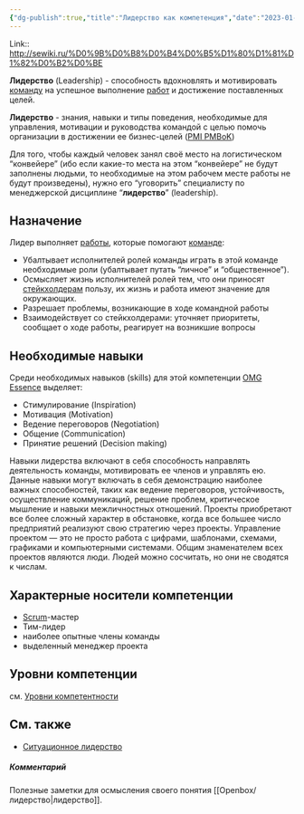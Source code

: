```yaml
---
{"dg-publish":true,"title":"Лидерство как компетенция","date":"2023-01-14T12:31:40+03:00","modified_at":"2023-09-06T12:27:43+03:00","alias":"Лидерство как компетенция","dg-path":"/articles/202201072249.md","permalink":"/articles/202201072249/","dgPassFrontmatter":true}
---
```



Link:: http://sewiki.ru/%D0%9B%D0%B8%D0%B4%D0%B5%D1%80%D1%81%D1%82%D0%B2%D0%BE

**Лидерство** (Leadership) - способность вдохновлять и мотивировать [команду](http://sewiki.ru/%D0%9A%D0%BE%D0%BC%D0%B0%D0%BD%D0%B4%D0%B0 "Команда") на успешное выполнение [работ](http://sewiki.ru/%D0%A0%D0%B0%D0%B1%D0%BE%D1%82%D0%B0 "Работа") и достижение поставленных целей.

**Лидерство** - знания, навыки и типы поведения, необходимые для управления, мотивации и руководства командой с целью помочь организации в достижении ее бизнес-целей ([PMI PMBoK](http://sewiki.ru/PMI_PMBoK "PMI PMBoK"))

Для того, чтобы каждый человек занял своё место на логистическом “конвейере” (ибо если какие-то места на этом “конвейере” не будут заполнены людьми, то необходимые на этом рабочем месте работы не будут произведены), нужно его “уговорить” специалисту по менеджерской дисциплине “**лидерство**” (leadership).

## Назначение

Лидер выполняет [работы](http://sewiki.ru/%D0%A0%D0%B0%D0%B1%D0%BE%D1%82%D0%B0 "Работа"), которые помогают [команде](http://sewiki.ru/%D0%9A%D0%BE%D0%BC%D0%B0%D0%BD%D0%B4%D0%B0 "Команда"):

-   Убалтывает исполнителей ролей команды играть в этой команде необходимые роли (убалтывает путать “личное” и “общественное”).
-   Осмысляет жизнь исполнителей ролей тем, что они приносят [стейкхолдерам](http://sewiki.ru/%D0%A1%D1%82%D0%B5%D0%B9%D0%BA%D1%85%D0%BE%D0%BB%D0%B4%D0%B5%D1%80 "Стейкхолдер") пользу, их жизнь и работа имеют значение для окружающих.
-   Разрешает проблемы, возникающие в ходе командной работы
-   Взаимодействует со стейкхолдерами: уточняет приоритеты, сообщает о ходе работы, реагирует на возникшие вопросы

## Необходимые навыки

Среди необходимых навыков (skills) для этой компетенции [OMG Essence](http://sewiki.ru/OMG_Essence "OMG Essence") выделяет:

-   Стимулирование (Inspiration)
-   Мотивация (Motivation)
-   Ведение переговоров (Negotiation)
-   Общение (Communication)
-   Принятие решений (Decision making)

Навыки лидерства включают в себя способность направлять деятельность команды, мотивировать ее членов и управлять ею. Данные навыки могут включать в себя демонстрацию наиболее важных способностей, таких как ведение переговоров, устойчивость, осуществление коммуникаций, решение проблем, критическое мышление и навыки межличностных отношений. Проекты приобретают все более сложный характер в обстановке, когда все большее число предприятий реализуют свою стратегию через проекты. Управление проектом — это не просто работа с цифрами, шаблонами, схемами, графиками и компьютерными системами. Общим знаменателем всех проектов являются люди. Людей можно сосчитать, но они не сводятся к числам.

## Характерные носители компетенции

-   [Scrum](http://sewiki.ru/Scrum "Scrum")\-мастер
-   Тим-лидер
-   наиболее опытные члены команды
-   выделенный менеджер проекта

## Уровни компетенции

см. [Уровни компетентности](http://sewiki.ru/%D0%9A%D0%B0%D1%82%D0%B5%D0%B3%D0%BE%D1%80%D0%B8%D1%8F:%D0%9A%D0%BE%D0%BC%D0%BF%D0%B5%D1%82%D0%B5%D0%BD%D1%86%D0%B8%D0%B8#.D0.A3.D1.80.D0.BE.D0.B2.D0.BD.D0.B8_.D0.BA.D0.BE.D0.BC.D0.BF.D0.B5.D1.82.D0.B5.D0.BD.D1.82.D0.BD.D0.BE.D1.81.D1.82.D0.B8 "Категория:Компетенции")

## См. также

-   [Ситуационное лидерство](http://sewiki.ru/%D0%A1%D0%B8%D1%82%D1%83%D0%B0%D1%86%D0%B8%D0%BE%D0%BD%D0%BD%D0%BE%D0%B5_%D0%BB%D0%B8%D0%B4%D0%B5%D1%80%D1%81%D1%82%D0%B2%D0%BE "Ситуационное лидерство")

##### Комментарий

Полезные заметки для осмысления своего понятия [[Openbox/лидерство\|лидерство]].
